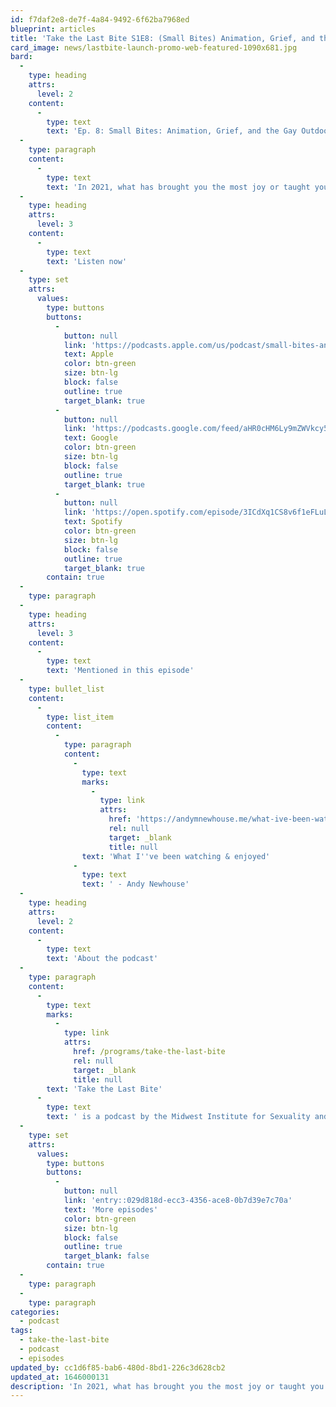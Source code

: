 ```yaml
---
id: f7daf2e8-de7f-4a84-9492-6f62ba7968ed
blueprint: articles
title: 'Take the Last Bite S1E8: (Small Bites) Animation, Grief, and the Gay Outdoors'
card_image: news/lastbite-launch-promo-web-featured-1090x681.jpg
bard:
  -
    type: heading
    attrs:
      level: 2
    content:
      -
        type: text
        text: 'Ep. 8: Small Bites: Animation, Grief, and the Gay Outdoors'
  -
    type: paragraph
    content:
      -
        type: text
        text: 'In 2021, what has brought you the most joy or taught you the greatest lessons? In part one of this “small bites” series, we reflect on these questions and more as we discuss quirky, queer animated characters (2:46), collective grief and learning through loss (23:08), and building a relationship with wilderness in the gay outdoors (47:18). Be sure to come back for another serving of small bites on January 4.'
  -
    type: heading
    attrs:
      level: 3
    content:
      -
        type: text
        text: 'Listen now'
  -
    type: set
    attrs:
      values:
        type: buttons
        buttons:
          -
            button: null
            link: 'https://podcasts.apple.com/us/podcast/small-bites-animation-grief-and-the-gay-outdoors/id1582890778?i=1000545620172'
            text: Apple
            color: btn-green
            size: btn-lg
            block: false
            outline: true
            target_blank: true
          -
            button: null
            link: 'https://podcasts.google.com/feed/aHR0cHM6Ly9mZWVkcy50cmFuc2lzdG9yLmZtL3Rha2UtdGhlLWxhc3QtYml0ZQ/episode/MTRkNWYyNTYtMDk0ZS00MjQzLTlhZmItNmMyZmFlZTU0NDY3?sa=X&ved=0CAUQkfYCahcKEwjAlMakhfX0AhUAAAAAHQAAAAAQAQ'
            text: Google
            color: btn-green
            size: btn-lg
            block: false
            outline: true
            target_blank: true
          -
            button: null
            link: 'https://open.spotify.com/episode/3ICdXq1CS8v6f1eFLuLlSJ'
            text: Spotify
            color: btn-green
            size: btn-lg
            block: false
            outline: true
            target_blank: true
        contain: true
  -
    type: paragraph
  -
    type: heading
    attrs:
      level: 3
    content:
      -
        type: text
        text: 'Mentioned in this episode'
  -
    type: bullet_list
    content:
      -
        type: list_item
        content:
          -
            type: paragraph
            content:
              -
                type: text
                marks:
                  -
                    type: link
                    attrs:
                      href: 'https://andymnewhouse.me/what-ive-been-watching-and-enjoyed'
                      rel: null
                      target: _blank
                      title: null
                text: 'What I''ve been watching & enjoyed'
              -
                type: text
                text: ' - Andy Newhouse'
  -
    type: heading
    attrs:
      level: 2
    content:
      -
        type: text
        text: 'About the podcast'
  -
    type: paragraph
    content:
      -
        type: text
        marks:
          -
            type: link
            attrs:
              href: /programs/take-the-last-bite
              rel: null
              target: _blank
              title: null
        text: 'Take the Last Bite'
      -
        type: text
        text: ' is a podcast by the Midwest Institute for Sexuality and Gender Diversity. It''s a direct counter to the Midwest Nice mentality— highlighting advocacy and activism by queer/trans communities in the Midwest region. Through each episode, we''re aiming to unearth the often disregarded and unacknowledged contributions of queer and trans folks to social change through interviews, casual conversations and reflections on Midwest queer time, space, and place. '
  -
    type: set
    attrs:
      values:
        type: buttons
        buttons:
          -
            button: null
            link: 'entry::029d818d-ecc3-4356-ace8-0b7d39e7c70a'
            text: 'More episodes'
            color: btn-green
            size: btn-lg
            block: false
            outline: true
            target_blank: false
        contain: true
  -
    type: paragraph
  -
    type: paragraph
categories:
  - podcast
tags:
  - take-the-last-bite
  - podcast
  - episodes
updated_by: cc1d6f85-bab6-480d-8bd1-226c3d628cb2
updated_at: 1646000131
description: 'In 2021, what has brought you the most joy or taught you the greatest lessons? In part one of this “small bites” series, we reflect on these questions and more as we discuss quirky, queer animated characters, collective grief and learning through loss, and building a relationship with wilderness in the gay outdoors.'
---
```

